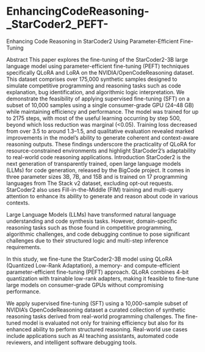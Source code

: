 # EnhancingCodeReasoning-_StarCoder2_PEFT-
Enhancing Code Reasoning in StarCoder2 Using Parameter-Efficient Fine-Tuning

Abstract
This paper explores the fine-tuning of the StarCoder2-3B large language model using parameter-efficient fine-tuning (PEFT) techniques specifically QLoRA and LoRA on the NVIDIA/OpenCodeReasoning dataset. This dataset comprises over 175,000 synthetic samples designed to simulate competitive programming and reasoning tasks such as code explanation, bug identification, and algorithmic logic interpretation. We demonstrate the feasibility of applying supervised fine-tuning (SFT) on a subset of 10,000 samples using a single consumer-grade GPU (24–48 GB) while maintaining efficiency and performance. The model was trained for up to 2175 steps, with most of the useful learning occurring by step 500, beyond which loss reduction was marginal (<0.05). Training loss decreased from over 3.5 to around 1.3–1.5, and qualitative evaluation revealed marked improvements in the model’s ability to generate coherent and context-aware reasoning outputs. These findings underscore the practicality of QLoRA for resource-constrained environments and highlight StarCoder2’s adaptability to real-world code reasoning applications.
Introduction
StarCoder2 is the next generation of transparently trained, open large language models (LLMs) for code generation, released by the BigCode project. It comes in three parameter sizes 3B, 7B, and 15B and is trained on 17 programming languages from The Stack v2 dataset, excluding opt-out requests. StarCoder2 also uses Fill-in-the-Middle (FIM) training and multi-query attention to enhance its ability to generate and reason about code in various contexts.

Large Language Models (LLMs) have transformed natural language understanding and code synthesis tasks. However, domain-specific reasoning tasks such as those found in competitive programming, algorithmic challenges, and code debugging continue to pose significant challenges due to their structured logic and multi-step inference requirements.

In this study, we fine-tune the StarCoder2-3B model using QLoRA (Quantized Low-Rank Adaptation), a memory- and compute-efficient parameter-efficient fine-tuning (PEFT) approach. QLoRA combines 4-bit quantization with trainable low-rank adapters, making it feasible to fine-tune large models on consumer-grade GPUs without compromising performance.

We apply supervised fine-tuning (SFT) using a 10,000-sample subset of NVIDIA’s OpenCodeReasoning dataset a curated collection of synthetic reasoning tasks derived from real-world programming challenges. The fine-tuned model is evaluated not only for training efficiency but also for its enhanced ability to perform structured reasoning. Real-world use cases include applications such as AI teaching assistants, automated code reviewers, and intelligent software debugging tools.

